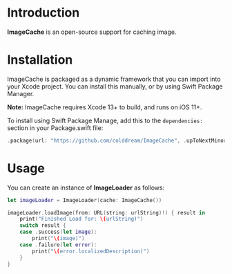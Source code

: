 
# Introduction

**ImageCache** is an open-source support for caching image.


# Installation

ImageCache is packaged as a dynamic framework that you can import into your Xcode project. You can install this manually, or by using Swift Package Manager.

**Note:** ImageCache requires Xcode 13+ to build, and runs on iOS 11+.

To install using Swift Package Manage, add this to the `dependencies:` section in your Package.swift file:

```swift
.package(url: "https://github.com/colddream/ImageCache", .upToNextMinor(from: "1.0.0")),
```


# Usage

You can create an instance of **ImageLoader** as follows:

```swift
let imageLoader = ImageLoader(cache: ImageCache())
```

```swift
imageLoader.loadImage(from: URL(string: urlString)!) { result in
    print("Finished Load for: \(urlString)")
    switch result {
    case .success(let image):
        print("\(image)")
    case .failure(let error):
        print("\(error.localizedDescription)")
    }
}
```
